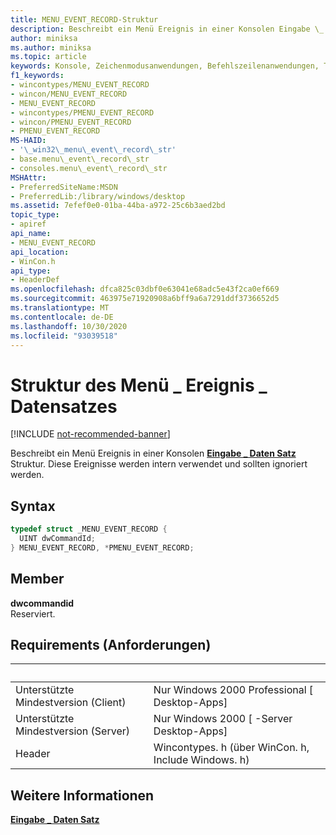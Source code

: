 ```yaml
---
title: MENU_EVENT_RECORD-Struktur
description: Beschreibt ein Menü Ereignis in einer Konsolen Eingabe \_ Daten Satzstruktur. Diese Ereignisse werden intern verwendet und sollten ignoriert werden.
author: miniksa
ms.author: miniksa
ms.topic: article
keywords: Konsole, Zeichenmodusanwendungen, Befehlszeilenanwendungen, Terminalanwendungen, Konsolen-API
f1_keywords:
- wincontypes/MENU_EVENT_RECORD
- wincon/MENU_EVENT_RECORD
- MENU_EVENT_RECORD
- wincontypes/PMENU_EVENT_RECORD
- wincon/PMENU_EVENT_RECORD
- PMENU_EVENT_RECORD
MS-HAID:
- '\_win32\_menu\_event\_record\_str'
- base.menu\_event\_record\_str
- consoles.menu\_event\_record\_str
MSHAttr:
- PreferredSiteName:MSDN
- PreferredLib:/library/windows/desktop
ms.assetid: 7efef0e0-01ba-44ba-a972-25c6b3aed2bd
topic_type:
- apiref
api_name:
- MENU_EVENT_RECORD
api_location:
- WinCon.h
api_type:
- HeaderDef
ms.openlocfilehash: dfca825c03dbf0e63041e68adc5e43f2ca0ef669
ms.sourcegitcommit: 463975e71920908a6bff9a6a7291ddf3736652d5
ms.translationtype: MT
ms.contentlocale: de-DE
ms.lasthandoff: 10/30/2020
ms.locfileid: "93039518"
---
```

# <a name="menu_event_record-structure"></a>Struktur des Menü \_ Ereignis \_ Datensatzes

[!INCLUDE [not-recommended-banner](./includes/not-recommended-banner.md)]

Beschreibt ein Menü Ereignis in einer Konsolen [**Eingabe \_ Daten Satz**](input-record-str.md) Struktur. Diese Ereignisse werden intern verwendet und sollten ignoriert werden.

## <a name="syntax"></a>Syntax

```C
typedef struct _MENU_EVENT_RECORD {
  UINT dwCommandId;
} MENU_EVENT_RECORD, *PMENU_EVENT_RECORD;
```

## <a name="members"></a>Member

**dwcommandid**  
Reserviert.

## <a name="requirements"></a>Requirements (Anforderungen)

| &nbsp; | &nbsp; |
|-|-|
| Unterstützte Mindestversion (Client) | Nur Windows 2000 Professional \[ Desktop-Apps\] |
| Unterstützte Mindestversion (Server) | Nur Windows 2000 \[ -Server Desktop-Apps\] |
| Header | Wincontypes. h (über WinCon. h, Include Windows. h) |

## <a name="see-also"></a>Weitere Informationen

[**Eingabe \_ Daten Satz**](input-record-str.md)
